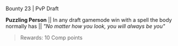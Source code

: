 Bounty 23 | PvP Draft

**Puzzling Person**
|| In any draft gamemode win with a spell the body normally has ||
*"No matter how you look, you will always be you"*
> Rewards: 10 Comp points